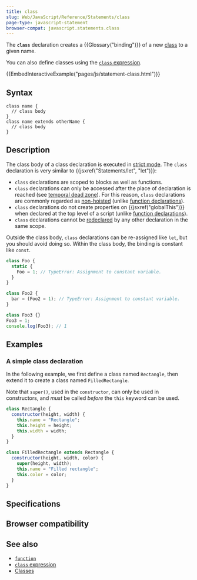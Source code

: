 ```yaml
---
title: class
slug: Web/JavaScript/Reference/Statements/class
page-type: javascript-statement
browser-compat: javascript.statements.class
---
```




The **`class`** declaration creates a {{Glossary("binding")}} of a new [class](/Web/JavaScript/Reference/Classes) to a given name.

You can also define classes using the [`class` expression](/Web/JavaScript/Reference/Operators/class).

{{EmbedInteractiveExample("pages/js/statement-class.html")}}

## Syntax

```js-nolint
class name {
  // class body
}
class name extends otherName {
  // class body
}
```

## Description

The class body of a class declaration is executed in [strict mode](/Web/JavaScript/Reference/Strict_mode). The `class` declaration is very similar to {{jsxref("Statements/let", "let")}}:

- `class` declarations are scoped to blocks as well as functions.
- `class` declarations can only be accessed after the place of declaration is reached (see [temporal dead zone](/Web/JavaScript/Reference/Statements/let#temporal_dead_zone_tdz)). For this reason, `class` declarations are commonly regarded as [non-hoisted](/Glossary/Hoisting) (unlike [function declarations](/Web/JavaScript/Reference/Statements/function)).
- `class` declarations do not create properties on {{jsxref("globalThis")}} when declared at the top level of a script (unlike [function declarations](/Web/JavaScript/Reference/Statements/function)).
- `class` declarations cannot be [redeclared](/Web/JavaScript/Reference/Statements/let#redeclarations) by any other declaration in the same scope.

Outside the class body, `class` declarations can be re-assigned like `let`, but you should avoid doing so. Within the class body, the binding is constant like `const`.

```js
class Foo {
  static {
    Foo = 1; // TypeError: Assignment to constant variable.
  }
}

class Foo2 {
  bar = (Foo2 = 1); // TypeError: Assignment to constant variable.
}

class Foo3 {}
Foo3 = 1;
console.log(Foo3); // 1
```

## Examples

### A simple class declaration

In the following example, we first define a class named `Rectangle`, then extend it to create a class named `FilledRectangle`.

Note that `super()`, used in the `constructor`, can only be used in constructors, and _must_ be called _before_ the `this` keyword can be used.

```js
class Rectangle {
  constructor(height, width) {
    this.name = "Rectangle";
    this.height = height;
    this.width = width;
  }
}

class FilledRectangle extends Rectangle {
  constructor(height, width, color) {
    super(height, width);
    this.name = "Filled rectangle";
    this.color = color;
  }
}
```

## Specifications



## Browser compatibility



## See also

- [`function`](/Web/JavaScript/Reference/Statements/function)
- [`class` expression](/Web/JavaScript/Reference/Operators/class)
- [Classes](/Web/JavaScript/Reference/Classes)
